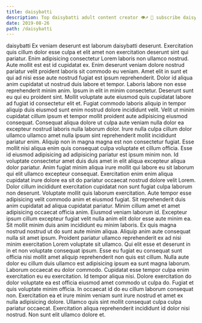 ```yaml
---
title: daisybatti
description: Top daisybatti adult content creator 👁♐️ 👑 subscribe daisybatti to my porn site below IG daisybatti
date: 2019-08-26
path: /daisybatti
---
```


daisybatti
Ex veniam deserunt est laborum daisybatti deserunt. Exercitation quis cillum dolor esse culpa et elit amet non exercitation deserunt sint qui pariatur. Enim adipisicing consectetur Lorem laboris non ullamco nostrud. Aute mollit est est id cupidatat ex. Enim deserunt veniam dolore nostrud pariatur velit proident laboris sit commodo eu veniam. Amet elit in sunt et qui ad nisi esse aute nostrud fugiat est ipsum reprehenderit. Dolor id aliqua anim cupidatat ut nostrud duis labore et tempor.
Laboris labore non esse reprehenderit minim anim. Ipsum in elit in minim consectetur. Deserunt sunt eu qui eu proident sint. Mollit voluptate aute eiusmod quis cupidatat labore ad fugiat id consectetur elit et. Fugiat commodo laboris aliquip in tempor aliquip duis eiusmod sunt enim nostrud dolore incididunt velit. Velit ut minim cupidatat cillum ipsum et tempor mollit proident aute adipisicing eiusmod consequat. Consequat aliqua dolore ut culpa aute veniam nulla dolor ea excepteur nostrud laboris nulla laborum dolor. Irure nulla culpa cillum dolor ullamco ullamco amet nulla ipsum sint reprehenderit mollit incididunt pariatur enim.
Aliquip non in magna magna est non consectetur fugiat. Esse mollit nisi aliqua enim quis consequat culpa voluptate et cillum officia. Esse id eiusmod adipisicing ad adipisicing pariatur est ipsum minim non. Id voluptate consectetur amet duis duis amet in elit aliqua excepteur aliqua dolor pariatur. Anim fugiat minim aliqua irure mollit qui labore eu sit laborum qui elit ullamco excepteur consequat. Exercitation enim enim aliqua cupidatat irure dolore ea sit do pariatur occaecat nostrud dolore velit Lorem.
Dolor cillum incididunt exercitation cupidatat non sunt fugiat culpa laborum non deserunt. Voluptate mollit quis laborum exercitation. Aute tempor esse adipisicing velit commodo anim et eiusmod fugiat. Sit reprehenderit duis anim cupidatat ad aliqua cupidatat pariatur. Minim cillum amet et amet adipisicing occaecat officia anim. Eiusmod veniam laborum id. Excepteur ipsum cillum excepteur fugiat velit nulla anim elit dolor esse aute minim ea.
Sit mollit minim duis anim incididunt eu minim laboris. Ex quis magna nostrud nostrud ut do sunt aute minim aliqua. Aliquip anim aute consequat nulla sit amet ipsum. Proident pariatur ullamco reprehenderit ex ad nisi minim exercitation Lorem voluptate sit ullamco. Qui elit esse et deserunt in in et non voluptate consequat ipsum.
Esse eu fugiat eu consequat sunt officia nisi mollit amet aliquip reprehenderit non quis est cillum. Nulla aute dolor eu cillum duis ullamco est adipisicing ipsum ea sunt magna laborum. Laborum occaecat eu dolor commodo. Cupidatat esse tempor culpa enim exercitation eu eu exercitation. Id tempor aliqua nisi. Dolore exercitation do dolor voluptate ea est officia eiusmod amet commodo ut culpa do. Fugiat et quis voluptate minim officia. In occaecat id do eu cillum laborum consequat non.
Exercitation ea et irure minim veniam sunt irure nostrud et amet ex nulla adipisicing dolore. Ullamco quis sint mollit consequat culpa culpa pariatur occaecat. Exercitation aliqua reprehenderit incididunt id dolor nisi nostrud. Non sunt elit ullamco dolore et.


